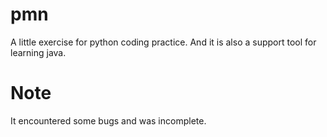 # pmn
A little exercise for python coding practice. And it is also a support tool for learning java.
# Note
It encountered some bugs and was incomplete.
